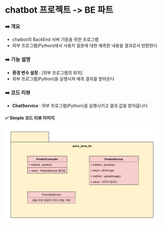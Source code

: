 # chatbot 프로젝트 -> BE 파트

### ➡️ 개요 
- chatbot의 BackEnd 서버 기동을 위한 프로그램
- 외부 프로그램(Python)에서 사용자 질문에 대한 예측한 내용을 결과로서 반환한다

### ➡️ 기능 설명
- **환경 변수 설정** : [외부 프로그램의 위치]
- 외부 프로그램(Python)을 실행시켜 예측 결과를 받아온다

### ➡️ 코드 리뷰
- **ChatService** : 외부 프로그램(Python)을 실행시키고 결과 값을 받아옵니다

#### ✅ Simple 코드 리뷰 이미지
![Class](https://github.com/KimMarinet/quick_draw_be/blob/master/img/Class%20Diagram.png)
